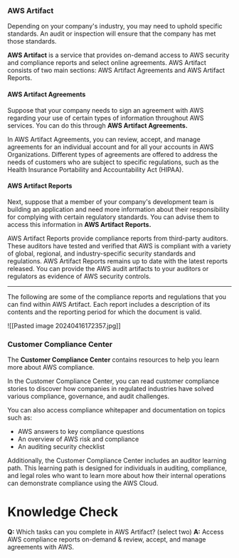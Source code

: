 ### AWS Artifact
Depending on your company's industry, you may need to uphold specific standards. An audit or inspection will ensure that the company has met those standards.

**AWS Artifact** is a service that provides on-demand access to AWS security and compliance reports and select online agreements. AWS Artifact consists of two main sections: AWS Artifact Agreements and AWS Artifact Reports.
#### AWS Artifact Agreements
Suppose that your company needs to sign an agreement with AWS regarding your use of certain types of information throughout AWS services. You can do this through **AWS Artifact Agreements.**

In AWS Artifact Agreements, you can review, accept, and manage agreements for an individual account and for all your accounts in AWS Organizations. Different types of agreements are offered to address the needs of customers who are subject to specific regulations, such as the Health Insurance Portability and Accountability Act (HIPAA).
#### AWS Artifact Reports
Next, suppose that a member of your company's development team is building an application and need more information about their responsibility for complying with certain regulatory standards. You can advise them to access this information in **AWS Artifact Reports.**

AWS Artifact Reports provide compliance reports from third-party auditors. These auditors have tested and verified that AWS is compliant with a variety of global, regional, and industry-specific security standards and regulations. AWS Artifact Reports remains up to date with the latest reports released. You can provide the AWS audit artifacts to your auditors or regulators as evidence of AWS security controls.

**************************************************************************
The following are some of the compliance reports and regulations that you can find within AWS Artifact. Each report includes a description of its contents and the reporting period for which the document is valid.

![[Pasted image 20240416172357.jpg]]
### Customer Compliance Center
The **Customer Compliance Center** contains resources to help you learn more about AWS compliance.

In the Customer Compliance Center, you can read customer compliance stories to discover how companies in regulated industries have solved various compliance, governance, and audit challenges.

You can also access compliance whitepaper and documentation on topics such as:
* AWS answers to key compliance questions
* An overview of AWS risk and compliance
* An auditing security checklist

Additionally, the Customer Compliance Center includes an auditor learning path. This learning path is designed for individuals in auditing, compliance, and legal roles who want to learn more about how their internal operations can demonstrate compliance using the AWS Cloud.
# Knowledge Check

**Q:** Which tasks can you complete in AWS Artifact? (select two)
**A:** Access AWS compliance reports on-demand & review, accept, and manage agreements with AWS.
